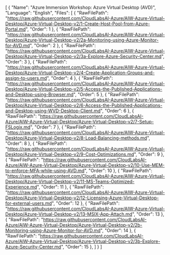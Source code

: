 [
  {
    "Name": "Azure Immersion Workshop: Azure Virtual Desktop (AVD)",
    "Language": "English",
    "Files": [
      {
        "RawFilePath": "https://raw.githubusercontent.com/CloudLabsAI-Azure/AIW-Azure-Virtual-Desktop/Azure-Virtual-Desktop-v2/1-Create-Host-Pool-from-Azure-Portal.md",
        "Order": 1
      },
      {
        "RawFilePath": "https://raw.githubusercontent.com/CloudLabsAI-Azure/AIW-Azure-Virtual-Desktop/Azure-Virtual-Desktop-v2/2a-Monitoring-using-Azure-Monitor-for-AVD.md",
        "Order": 2
      },
      {
        "RawFilePath": "https://raw.githubusercontent.com/CloudLabsAI-Azure/AIW-Azure-Virtual-Desktop/Azure-Virtual-Desktop-v2/3a-Explore-Azure-Security-Center.md",
        "Order": 3
      },
      {
        "RawFilePath": "https://raw.githubusercontent.com/CloudLabsAI-Azure/AIW-Azure-Virtual-Desktop/Azure-Virtual-Desktop-v2/4-Create-Application-Groups-and-assign-to-users.md",
        "Order": 4
      },
      {
        "RawFilePath": "https://raw.githubusercontent.com/CloudLabsAI-Azure/AIW-Azure-Virtual-Desktop/Azure-Virtual-Desktop-v2/5-Access-the-Published-Applications-and-Desktop-using-Browser.md",
        "Order": 5
      },
      {
        "RawFilePath": "https://raw.githubusercontent.com/CloudLabsAI-Azure/AIW-Azure-Virtual-Desktop/Azure-Virtual-Desktop-v2/6-Access-the-Published-Applications-and-Desktop-using-WVD-Desktop-Client.md",
        "Order": 6
      },
      {
        "RawFilePath": "https://raw.githubusercontent.com/CloudLabsAI-Azure/AIW-Azure-Virtual-Desktop/Azure-Virtual-Desktop-v2/7-Setup-FSLogix.md",
        "Order": 7
      },
      {
        "RawFilePath": "https://raw.githubusercontent.com/CloudLabsAI-Azure/AIW-Azure-Virtual-Desktop/Azure-Virtual-Desktop-v2/8-Load-Balancing-methods.md",
        "Order": 8
      },
      {
        "RawFilePath": "https://raw.githubusercontent.com/CloudLabsAI-Azure/AIW-Azure-Virtual-Desktop/Azure-Virtual-Desktop-v2/9-Cost-Optimizations.md",
        "Order": 9
      },
      {
        "RawFilePath": "https://raw.githubusercontent.com/CloudLabsAI-Azure/AIW-Azure-Virtual-Desktop/Azure-Virtual-Desktop-v2/10-Use-MEM-to-enforce-MFA-while-using-AVD.md",
        "Order": 10
      },
      {
        "RawFilePath": "https://raw.githubusercontent.com/CloudLabsAI-Azure/AIW-Azure-Virtual-Desktop/Azure-Virtual-Desktop-v2/11-MS-Teams-Optimized-Experience.md",
        "Order": 11
      },
      {
        "RawFilePath": "https://raw.githubusercontent.com/CloudLabsAI-Azure/AIW-Azure-Virtual-Desktop/Azure-Virtual-Desktop-v2/12-Licensing-Azure-Virtual-Desktop-for-external-users.md",
        "Order": 12
      },
      {
        "RawFilePath": "https://raw.githubusercontent.com/CloudLabsAI-Azure/AIW-Azure-Virtual-Desktop/Azure-Virtual-Desktop-v2/13-MSIX-App-Attach.md",
        "Order": 13
      },
      {
        "RawFilePath": "https://raw.githubusercontent.com/CloudLabsAI-Azure/AIW-Azure-Virtual-Desktop/Azure-Virtual-Desktop-v2/2b-Monitoring-using-Azure-Monitor-for-AVD.md",
        "Order": 14
      },
      {
        "RawFilePath": "https://raw.githubusercontent.com/CloudLabsAI-Azure/AIW-Azure-Virtual-Desktop/Azure-Virtual-Desktop-v2/3b-Explore-Azure-Security-Center.md",
        "Order": 15
      },
    ]
  }
]
